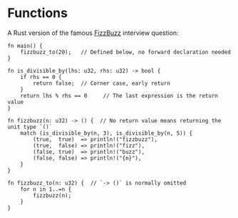 # Functions

A Rust version of the famous [FizzBuzz](https://en.wikipedia.org/wiki/Fizz_buzz) interview question:

```rust,editable
fn main() {
    fizzbuzz_to(20);   // Defined below, no forward declaration needed
}

fn is_divisible_by(lhs: u32, rhs: u32) -> bool {
    if rhs == 0 {
        return false;  // Corner case, early return
    }
    return lhs % rhs == 0     // The last expression is the return value
}

fn fizzbuzz(n: u32) -> () {  // No return value means returning the unit type `()`
    match (is_divisible_by(n, 3), is_divisible_by(n, 5)) {
        (true,  true)  => println!("fizzbuzz"),
        (true,  false) => println!("fizz"),
        (false, true)  => println!("buzz"),
        (false, false) => println!("{n}"),
    }
}

fn fizzbuzz_to(n: u32) {  // `-> ()` is normally omitted
    for n in 1..=n {
        fizzbuzz(n);
    }
}
```
